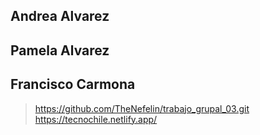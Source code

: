 ## Andrea Alvarez
## Pamela Alvarez
## Francisco Carmona

> https://github.com/TheNefelin/trabajo_grupal_03.git
> https://tecnochile.netlify.app/
